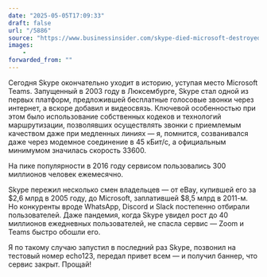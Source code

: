 ```yaml
---
date: "2025-05-05T17:09:33"
draft: false
url: "/5886"
source: "https://www.businessinsider.com/skype-died-microsoft-destroyed-zoom-whatsapp-facetime-videoconferencing-2025-5"
images:
    -
forwarded_from: ""
---
```


Сегодня Skype окончательно уходит в историю, уступая место Microsoft Teams. Запущенный в 2003 году в Люксембурге, Skype стал одной из первых платформ, предложившей бесплатные голосовые звонки через интернет, а вскоре добавил и видеосвязь. Ключевой особенностью при этом было использование собственных кодеков и технологий маршрутизации, позволявших осуществлять звонки с приемлемым качеством даже при медленных линиях — я, помнится, созванивался даже через модемное соединение в 45 кБит/с, а официальным минимумом значилась скорость 33600. 

На пике популярности в 2016 году сервисом пользовались 300 миллионов человек ежемесячно.

Skype пережил несколько смен владельцев — от eBay, купившей его за $2,6 млрд в 2005 году, до Microsoft, заплатившей $8,5 млрд в 2011-м. Но конкуренты вроде WhatsApp, Discord и Slack постепенно отбирали пользователей. Даже пандемия, когда Skype увидел рост до 40 миллионов ежедневных пользователей, не спасла сервис — Zoom и Teams быстро обошли его.

Я по такому случаю запустил в последний раз Skype, позвонил на тестовый номер echo123, передал привет всем — и получил баннер, что сервис закрыт. Прощай!

